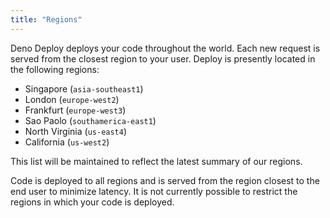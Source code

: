 ```yaml
---
title: "Regions"
---
```


Deno Deploy deploys your code throughout the world. Each new request is served
from the closest region to your user. Deploy is presently located in the
following regions:

- Singapore (`asia-southeast1`)
- London (`europe-west2`)
- Frankfurt (`europe-west3`)
- Sao Paolo (`southamerica-east1`)
- North Virginia (`us-east4`)
- California (`us-west2`)

This list will be maintained to reflect the latest summary of our regions.

Code is deployed to all regions and is served from the region closest to the end
user to minimize latency. It is not currently possible to restrict the regions
in which your code is deployed.

